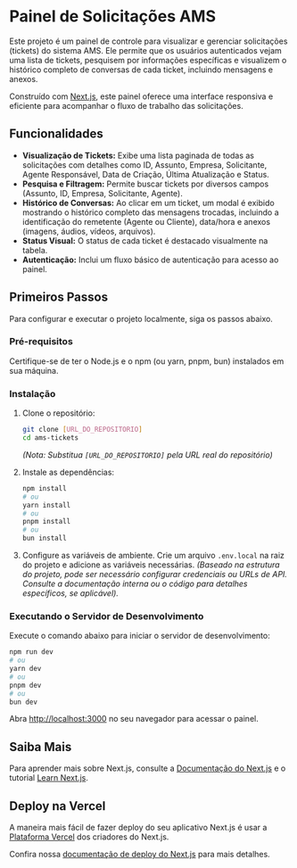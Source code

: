 # Painel de Solicitações AMS

Este projeto é um painel de controle para visualizar e gerenciar solicitações (tickets) do sistema AMS. Ele permite que os usuários autenticados vejam uma lista de tickets, pesquisem por informações específicas e visualizem o histórico completo de conversas de cada ticket, incluindo mensagens e anexos.

Construído com [Next.js](https://nextjs.org), este painel oferece uma interface responsiva e eficiente para acompanhar o fluxo de trabalho das solicitações.

## Funcionalidades

*   **Visualização de Tickets:** Exibe uma lista paginada de todas as solicitações com detalhes como ID, Assunto, Empresa, Solicitante, Agente Responsável, Data de Criação, Última Atualização e Status.
*   **Pesquisa e Filtragem:** Permite buscar tickets por diversos campos (Assunto, ID, Empresa, Solicitante, Agente).
*   **Histórico de Conversas:** Ao clicar em um ticket, um modal é exibido mostrando o histórico completo das mensagens trocadas, incluindo a identificação do remetente (Agente ou Cliente), data/hora e anexos (imagens, áudios, vídeos, arquivos).
*   **Status Visual:** O status de cada ticket é destacado visualmente na tabela.
*   **Autenticação:** Inclui um fluxo básico de autenticação para acesso ao painel.

## Primeiros Passos

Para configurar e executar o projeto localmente, siga os passos abaixo.

### Pré-requisitos

Certifique-se de ter o Node.js e o npm (ou yarn, pnpm, bun) instalados em sua máquina.

### Instalação

1.  Clone o repositório:
    ```bash
    git clone [URL_DO_REPOSITORIO]
    cd ams-tickets
    ```
    *(Nota: Substitua `[URL_DO_REPOSITORIO]` pela URL real do repositório)*

2.  Instale as dependências:
    ```bash
    npm install
    # ou
    yarn install
    # ou
    pnpm install
    # ou
    bun install
    ```

3.  Configure as variáveis de ambiente. Crie um arquivo `.env.local` na raiz do projeto e adicione as variáveis necessárias. *(Baseado na estrutura do projeto, pode ser necessário configurar credenciais ou URLs de API. Consulte a documentação interna ou o código para detalhes específicos, se aplicável).*

### Executando o Servidor de Desenvolvimento

Execute o comando abaixo para iniciar o servidor de desenvolvimento:

```bash
npm run dev
# ou
yarn dev
# ou
pnpm dev
# ou
bun dev
```

Abra [http://localhost:3000](http://localhost:3000) no seu navegador para acessar o painel.

## Saiba Mais

Para aprender mais sobre Next.js, consulte a [Documentação do Next.js](https://nextjs.org/docs) e o tutorial [Learn Next.js](https://nextjs.org/learn).

## Deploy na Vercel

A maneira mais fácil de fazer deploy do seu aplicativo Next.js é usar a [Plataforma Vercel](https://vercel.com/new?utm_medium=default-template&filter=next.js&utm_source=create-next-app&utm_campaign=create-next-app-readme) dos criadores do Next.js.

Confira nossa [documentação de deploy do Next.js](https://nextjs.org/docs/app/building-your-application/deploying) para mais detalhes.
